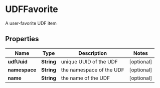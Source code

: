 

# UDFFavorite

A user-favorite UDF item

## Properties

| Name | Type | Description | Notes |
|------------ | ------------- | ------------- | -------------|
|**udfUuid** | **String** | unique UUID of the UDF |  [optional] |
|**namespace** | **String** | the namespace of the UDF |  [optional] |
|**name** | **String** | the name of the UDF |  [optional] |



